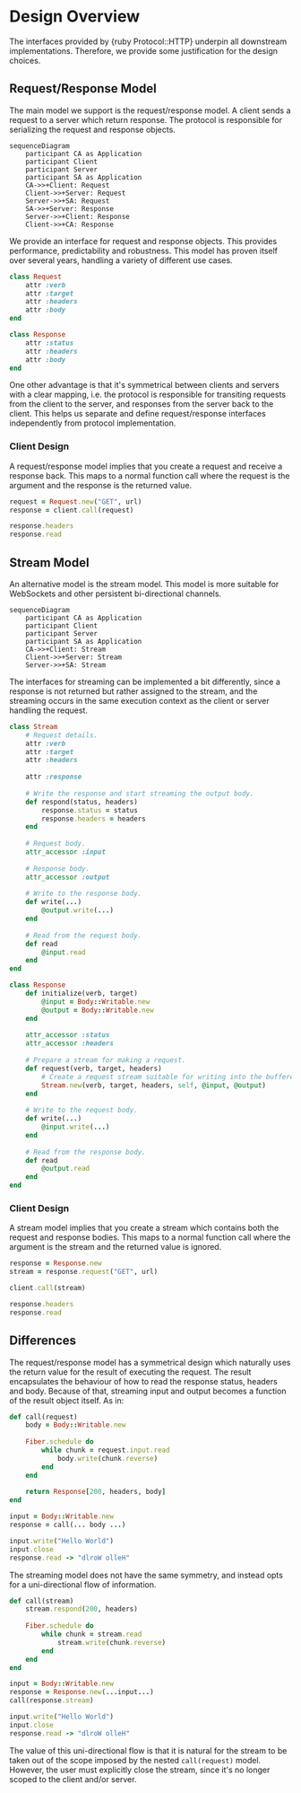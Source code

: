 # Design Overview

The interfaces provided by {ruby Protocol::HTTP} underpin all downstream implementations. Therefore, we provide some justification for the design choices.

## Request/Response Model

The main model we support is the request/response model. A client sends a request to a server which return response. The protocol is responsible for serializing the request and response objects.

```mermaid
sequenceDiagram
	participant CA as Application
	participant Client
	participant Server
	participant SA as Application
	CA->>+Client: Request
	Client->>+Server: Request
	Server->>+SA: Request
	SA->>+Server: Response
	Server->>+Client: Response
	Client->>+CA: Response
```

We provide an interface for request and response objects. This provides performance, predictability and robustness. This model has proven itself over several years, handling a variety of different use cases.

~~~ ruby
class Request
	attr :verb
	attr :target
	attr :headers
	attr :body
end

class Response
	attr :status
	attr :headers
	attr :body
end
~~~

One other advantage is that it's symmetrical between clients and servers with a clear mapping, i.e. the protocol is responsible for transiting requests from the client to the server, and responses from the server back to the client. This helps us separate and define request/response interfaces independently from protocol implementation.

### Client Design

A request/response model implies that you create a request and receive a response back. This maps to a normal function call where the request is the argument and the response is the returned value.

~~~ ruby
request = Request.new("GET", url)
response = client.call(request)

response.headers
response.read
~~~

## Stream Model

An alternative model is the stream model. This model is more suitable for WebSockets and other persistent bi-directional channels.

```mermaid
sequenceDiagram
	participant CA as Application
	participant Client
	participant Server
	participant SA as Application
	CA->>+Client: Stream
	Client->>+Server: Stream
	Server->>+SA: Stream
```

The interfaces for streaming can be implemented a bit differently, since a response is not returned but rather assigned to the stream, and the streaming occurs in the same execution context as the client or server handling the request.

~~~ ruby
class Stream
	# Request details.
	attr :verb
	attr :target
	attr :headers
	
	attr :response
	
	# Write the response and start streaming the output body.
	def respond(status, headers)
		response.status = status
		response.headers = headers
	end
	
	# Request body.
	attr_accessor :input
	
	# Response body.
	attr_accessor :output
	
	# Write to the response body.
	def write(...)
		@output.write(...)
	end
	
	# Read from the request body.
	def read
		@input.read
	end
end

class Response
	def initialize(verb, target)
		@input = Body::Writable.new
		@output = Body::Writable.new
	end
	
	attr_accessor :status
	attr_accessor :headers
	
	# Prepare a stream for making a request.
	def request(verb, target, headers)
		# Create a request stream suitable for writing into the buffered response:
		Stream.new(verb, target, headers, self, @input, @output)
	end
	
	# Write to the request body.
	def write(...)
		@input.write(...)
	end
	
	# Read from the response body.
	def read
		@output.read
	end
end
~~~

### Client Design

A stream model implies that you create a stream which contains both the request and response bodies. This maps to a normal function call where the argument is the stream and the returned value is ignored.

~~~ ruby
response = Response.new
stream = response.request("GET", url)

client.call(stream)

response.headers
response.read
~~~

## Differences

The request/response model has a symmetrical design which naturally uses the return value for the result of executing the request. The result encapsulates the behaviour of how to read the response status, headers and body. Because of that, streaming input and output becomes a function of the result object itself. As in:

~~~ ruby
def call(request)
	body = Body::Writable.new
	
	Fiber.schedule do
		while chunk = request.input.read
			body.write(chunk.reverse)
		end
	end
	
	return Response[200, headers, body]
end

input = Body::Writable.new
response = call(... body ...)

input.write("Hello World")
input.close
response.read -> "dlroW olleH"
~~~

The streaming model does not have the same symmetry, and instead opts for a uni-directional flow of information.

~~~ruby
def call(stream)
	stream.respond(200, headers)
	
	Fiber.schedule do
		while chunk = stream.read
			stream.write(chunk.reverse)
		end
	end
end

input = Body::Writable.new
response = Response.new(...input...)
call(response.stream)

input.write("Hello World")
input.close
response.read -> "dlroW olleH"
~~~

The value of this uni-directional flow is that it is natural for the stream to be taken out of the scope imposed by the nested `call(request)` model. However, the user must explicitly close the stream, since it's no longer scoped to the client and/or server.
